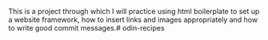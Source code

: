 This is a project through which I will practice using html boilerplate to set up a website framework, how to insert links and images appropriately and how to write good commit messages.# odin-recipes